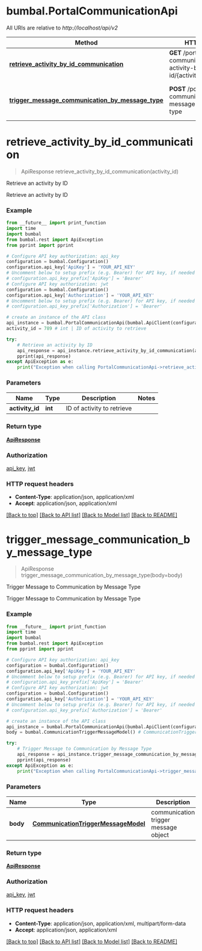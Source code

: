 # bumbal.PortalCommunicationApi

All URIs are relative to *http://localhost/api/v2*

Method | HTTP request | Description
------------- | ------------- | -------------
[**retrieve_activity_by_id_communication**](PortalCommunicationApi.md#retrieve_activity_by_id_communication) | **GET** /portal-communication/retrieve-activity-by-id/{activityId} | Retrieve an activity by ID
[**trigger_message_communication_by_message_type**](PortalCommunicationApi.md#trigger_message_communication_by_message_type) | **POST** /portal-communication/trigger-message-by-message-type | Trigger Message to Communication by Message Type


# **retrieve_activity_by_id_communication**
> ApiResponse retrieve_activity_by_id_communication(activity_id)

Retrieve an activity by ID

Retrieve an activity by ID

### Example
```python
from __future__ import print_function
import time
import bumbal
from bumbal.rest import ApiException
from pprint import pprint

# Configure API key authorization: api_key
configuration = bumbal.Configuration()
configuration.api_key['ApiKey'] = 'YOUR_API_KEY'
# Uncomment below to setup prefix (e.g. Bearer) for API key, if needed
# configuration.api_key_prefix['ApiKey'] = 'Bearer'
# Configure API key authorization: jwt
configuration = bumbal.Configuration()
configuration.api_key['Authorization'] = 'YOUR_API_KEY'
# Uncomment below to setup prefix (e.g. Bearer) for API key, if needed
# configuration.api_key_prefix['Authorization'] = 'Bearer'

# create an instance of the API class
api_instance = bumbal.PortalCommunicationApi(bumbal.ApiClient(configuration))
activity_id = 789 # int | ID of activity to retrieve

try:
    # Retrieve an activity by ID
    api_response = api_instance.retrieve_activity_by_id_communication(activity_id)
    pprint(api_response)
except ApiException as e:
    print("Exception when calling PortalCommunicationApi->retrieve_activity_by_id_communication: %s\n" % e)
```

### Parameters

Name | Type | Description  | Notes
------------- | ------------- | ------------- | -------------
 **activity_id** | **int**| ID of activity to retrieve | 

### Return type

[**ApiResponse**](ApiResponse.md)

### Authorization

[api_key](../README.md#api_key), [jwt](../README.md#jwt)

### HTTP request headers

 - **Content-Type**: application/json, application/xml
 - **Accept**: application/json, application/xml

[[Back to top]](#) [[Back to API list]](../README.md#documentation-for-api-endpoints) [[Back to Model list]](../README.md#documentation-for-models) [[Back to README]](../README.md)

# **trigger_message_communication_by_message_type**
> ApiResponse trigger_message_communication_by_message_type(body=body)

Trigger Message to Communication by Message Type

Trigger Message to Communication by Message Type

### Example
```python
from __future__ import print_function
import time
import bumbal
from bumbal.rest import ApiException
from pprint import pprint

# Configure API key authorization: api_key
configuration = bumbal.Configuration()
configuration.api_key['ApiKey'] = 'YOUR_API_KEY'
# Uncomment below to setup prefix (e.g. Bearer) for API key, if needed
# configuration.api_key_prefix['ApiKey'] = 'Bearer'
# Configure API key authorization: jwt
configuration = bumbal.Configuration()
configuration.api_key['Authorization'] = 'YOUR_API_KEY'
# Uncomment below to setup prefix (e.g. Bearer) for API key, if needed
# configuration.api_key_prefix['Authorization'] = 'Bearer'

# create an instance of the API class
api_instance = bumbal.PortalCommunicationApi(bumbal.ApiClient(configuration))
body = bumbal.CommunicationTriggerMessageModel() # CommunicationTriggerMessageModel | communication trigger message object (optional)

try:
    # Trigger Message to Communication by Message Type
    api_response = api_instance.trigger_message_communication_by_message_type(body=body)
    pprint(api_response)
except ApiException as e:
    print("Exception when calling PortalCommunicationApi->trigger_message_communication_by_message_type: %s\n" % e)
```

### Parameters

Name | Type | Description  | Notes
------------- | ------------- | ------------- | -------------
 **body** | [**CommunicationTriggerMessageModel**](CommunicationTriggerMessageModel.md)| communication trigger message object | [optional] 

### Return type

[**ApiResponse**](ApiResponse.md)

### Authorization

[api_key](../README.md#api_key), [jwt](../README.md#jwt)

### HTTP request headers

 - **Content-Type**: application/json, application/xml, multipart/form-data
 - **Accept**: application/json, application/xml

[[Back to top]](#) [[Back to API list]](../README.md#documentation-for-api-endpoints) [[Back to Model list]](../README.md#documentation-for-models) [[Back to README]](../README.md)

